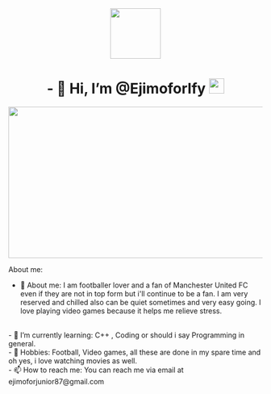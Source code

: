 <div id="header" align="center">
<img src="https://media.giphy.com/media/VZUhn04QSs0AmsHRic/giphy.gif" width="100px"/>
<h1>
- 👋 Hi, I’m @EjimoforIfy
<img src="https://media.giphy.com/media/explore/giphy.gif" width="30px">
</h1>
</div>
<div align="center">
<img src="https://media.giphy.com/media/explore/giphy.gif" width="6000" height="300"/>
</div>

 About me:

- 👀 About me: I am footballer lover and a fan of Manchester United FC even if they are not in top form but i'll continue to be a fan. I am very reserved and chilled also can be quiet sometimes and very easy going. I love playing video games because it helps me relieve stress.
<br>
- 🌱 I’m currently learning: C++ , Coding or should i say Programming in general.
<br>
- 💞️ Hobbies: Football, Video games, all these are done in my spare time and oh yes, i love watching movies as well.
<br>
- 📫 How to reach me: You can reach me via email at ejimoforjunior87@gmail.com

<!---
EjimoforIfy/EjimoforIfy is a ✨ special ✨ repository because its `README.md` (this file) appears on your GitHub profile.
You can click the Preview link to take a look at your changes.
--->
